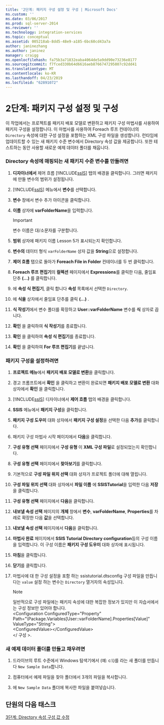 ```yaml
---
title: '2단계: 패키지 구성 설정 및 구성 | Microsoft Docs'
ms.custom: ''
ms.date: 03/06/2017
ms.prod: sql-server-2014
ms.reviewer: ''
ms.technology: integration-services
ms.topic: conceptual
ms.assetid: 005218ab-8dd5-48e9-a185-6bc60cd43a7a
author: janinezhang
ms.author: janinez
manager: craigg
ms.openlocfilehash: fa75b3a71832eaba4064de5a9dd90e73236e8177
ms.sourcegitcommit: f7fced330b64d6616aeb8766747295807c92dd41
ms.translationtype: MT
ms.contentlocale: ko-KR
ms.lasthandoff: 04/23/2019
ms.locfileid: "62891072"
---
```

# <a name="step-2-enabling-and-configuring-package-configurations"></a>2단계: 패키지 구성 설정 및 구성
  이 작업에서는 프로젝트를 패키지 배포 모델로 변환하고 패키지 구성 마법사를 사용하여 패키지 구성을 설정합니다. 이 마법사를 사용하여 Foreach 루프 컨테이너의 `Directory` 속성에 대한 구성 설정을 포함하는 XML 구성 파일을 생성합니다. 런타임에 업데이트할 수 있는 새 패키지 수준 변수에서 Directory 속성 값을 제공합니다. 또한 테스트하는 동안 사용할 새로운 예제 데이터 폴더를 채웁니다.  
  
### <a name="to-create-a-new-package-level-variable-mapped-to-the-directory-property"></a>Directory 속성에 매핑되는 새 패키지 수준 변수를 만들려면  
  
1.  **디자이너에서** 제어 흐름 [!INCLUDE[ssIS](../includes/ssis-md.md)] 탭의 배경을 클릭합니다. 그러면 패키지에 만들 변수의 범위가 설정됩니다.  
  
2.  [!INCLUDE[ssIS](../includes/ssis-md.md)] 메뉴에서 **변수**를 선택합니다.  
  
3.  **변수** 창에서 변수 추가 아이콘을 클릭합니다.  
  
4.  **이름** 상자에 **varFolderName**을 입력합니다.  
  
    > [!IMPORTANT]  
    >  변수 이름은 대/소문자를 구분합니다.  
  
5.  **범위** 상자에 패키지 이름 Lesson 5가 표시되는지 확인합니다.  
  
6.  **변수의** 데이터 형식 `varFolderName` 상자 값을 **String**으로 설정합니다.  
  
7.  **제어 흐름** 탭으로 돌아가 **Foreach File in Folder** 컨테이너를 두 번 클릭합니다.  
  
8.  **Foreach 루프 편집기**의 **컬렉션** 페이지에서 **Expressions**를 클릭한 다음, 줄임표 단추 **(...)** 를 클릭합니다.  
  
9. 에 **속성 식 편집기**, 클릭 합니다 **속성** 목록에서 선택한 `Directory`.  
  
10. 에 **식을** 상자에서 줄임표 단추를 클릭 **(...)** .  
  
11. **식 작성기**에서 변수 폴더를 확장하고 **User::varFolderName** 변수를 **식** 상자로 끕니다.  
  
12. **확인** 을 클릭하여 **식 작성기**를 종료합니다.  
  
13. **확인** 을 클릭하여 **속성 식 편집기**를 종료합니다.  
  
14. **확인** 을 클릭하여 **For 루프 편집기**를 끝냅니다.  
  
### <a name="to-enable-package-configurations"></a>패키지 구성을 설정하려면  
  
1.  **프로젝트 메뉴**에서 **패키지 배포 모델로 변환**을 클릭합니다.  
  
2.  경고 프롬프트에서 **확인** 을 클릭하고 변환이 완료되면 **패키지 배포 모델로 변환** 대화 상자에서 **확인** 을 클릭합니다.  
  
3.  [!INCLUDE[ssIS](../includes/ssis-md.md)] 디자이너에서 **제어 흐름** 탭의 배경을 클릭합니다.  
  
4.  **SSIS** 메뉴에서 **패키지 구성**을 클릭합니다.  
  
5.  **패키지 구성 도우미** 대화 상자에서 **패키지 구성 설정**을 선택한 다음 **추가**를 클릭합니다.  
  
6.  패키지 구성 마법사 시작 페이지에서 **다음**을 클릭합니다.  
  
7.  **구성 유형 선택** 페이지에서 **구성 유형** 이 **XML 구성 파일**로 설정되었는지 확인합니다.  
  
8.  **구성 유형 선택** 페이지에서 **찾아보기**를 클릭합니다.  
  
9. 기본적으로 **구성 파일 위치 선택** 대화 상자가 프로젝트 폴더에 대해 열립니다.  
  
10. **구성 파일 위치 선택** 대화 상자에서 **파일 이름** 에 **SSISTutorial**을 입력한 다음 **저장**을 클릭합니다.  
  
11.  **구성 유형 선택** 페이지에서 **다음**을 클릭합니다.  
  
12. **내보낼 속성 선택** 페이지의 **개체** 창에서 **변수**, **varFolderName**, **Properties**를 차례로 확장한 다음 **값**을 선택합니다.  
  
13. **내보낼 속성 선택** 페이지에서 **다음**을 클릭합니다.  
  
14. **마법사 완료** 페이지에서 **SSIS Tutorial Directory configuration**등의 구성 이름을 입력합니다. 이 구성 이름은 **패키지 구성 도우미** 대화 상자에 표시됩니다.  
  
15. **마침**을 클릭합니다.  
  
16. **닫기**를 클릭합니다.  
  
17. 마법사에 대 한 구성 설정을 포함 하는 ssistutorial.dtsconfig 구성 파일을 만듭니다는 `value` 설정 하는 변수는 `Directory` 열거자의 속성입니다.  
  
    > [!NOTE]  
    >  일반적으로 구성 파일에는 패키지 속성에 대한 복잡한 정보가 있지만 이 자습서에서는 구성 정보만 있어야 합니다.  
    > <Configuration ConfiguredType="Property"  
    > Path="\Package.Variables[User::varFolderName].Properties[Value]" ValueType="String"\>  
    >  \<ConfiguredValue>\</ConfiguredValue>  
    > \</ 구성 >.  
  
### <a name="to-create-and-populate-a-new-sample-data-folder"></a>새 예제 데이터 폴더를 만들고 채우려면  
  
1.  드라이브의 루트 수준에서 Windows 탐색기에서 (예: c:\\)를 라는 새 폴더를 만듭니다 `New Sample Data`합니다.  
  
2.  컴퓨터에서 예제 파일을 찾아 폴더에서 3개의 파일을 복사합니다.  
  
3.  에 `New Sample Data` 폴더에 복사한 파일을 붙여넣습니다.  
  
## <a name="next-task-in-lesson"></a>단원의 다음 태스크  
 [3단계: Directory 속성 구성 값 수정](lesson-5-3-modifying-the-directory-property-configuration-value.md)  
  
  
